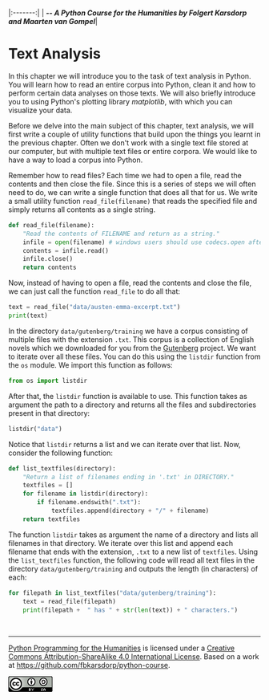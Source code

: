 
<BR>

|:-------:|
| <span style="font-size: 100%"><b>_-- A Python Course for the Humanities by Folgert Karsdorp and Maarten van Gompel_</b></span>|

# Text Analysis

In this chapter we will introduce you to the task of text analysis in Python. You will learn how to read an entire corpus into Python, clean it and how to perform certain data analyses on those texts. We will also briefly introduce you to using Python's plotting library *matplotlib*, with which you can visualize your data.

Before we delve into the main subject of this chapter, text analysis, we will first write a couple of utility functions that build upon the things you learnt in the previous chapter. Often we don't work with a single text file stored at our computer, but with multiple text files or entire corpora. We would like to have a way to load a corpus into Python.

Remember how to read files? Each time we had to open a file, read the contents and then close the file. Since this is a series of steps we will often need to do, we can write a single function that does all that for us. We write a small utility function `read_file(filename)` that reads the specified file and simply returns all contents as a single string.


```python
def read_file(filename):
    "Read the contents of FILENAME and return as a string."
    infile = open(filename) # windows users should use codecs.open after importing codecs
    contents = infile.read()
    infile.close()
    return contents
```

Now, instead of having to open a file, read the contents and close the file, we can just call the function `read_file` to do all that:


```python
text = read_file("data/austen-emma-excerpt.txt")
print(text)
```

In the directory `data/gutenberg/training` we have a corpus consisting of multiple files with the extension `.txt`. This corpus is a collection of English novels which we downloaded for you from the [Gutenberg](http://www.gutenberg.org) project. We want to iterate over all these files. You can do this using the `listdir` function from the `os` module. We import this function as follows:


```python
from os import listdir
```

After that, the `listdir` function is available to use. This function takes as argument the path to a directory and returns all the files and subdirectories present in that directory:


```python
listdir("data")
```

Notice that `listdir` returns a list and we can iterate over that list. Now, consider the following function:


```python
def list_textfiles(directory):
    "Return a list of filenames ending in '.txt' in DIRECTORY."
    textfiles = []
    for filename in listdir(directory):
        if filename.endswith(".txt"):
            textfiles.append(directory + "/" + filename)
    return textfiles
```

The function `listdir` takes as argument the name of a directory and lists all filenames in that directory. We iterate over this list and append each filename that ends with the extension, `.txt` to a new list of `textfiles`. Using the `list_textfiles` function, the following code will read all text files in the directory `data/gutenberg/training` and outputs the length (in characters) of each:


```python
for filepath in list_textfiles("data/gutenberg/training"):
    text = read_file(filepath)
    print(filepath +  " has " + str(len(text)) + " characters.")
```


<BR>

----

[Python Programming for the Humanities](http://fbkarsdorp.github.io/python-course) is licensed under a [Creative Commons Attribution-ShareAlike 4.0 International License](https://creativecommons.org/licenses/by-sa/4.0/). Based on a work at https://github.com/fbkarsdorp/python-course.

![Creative Commons](../graphics/CreativeCommons.png)


